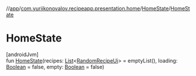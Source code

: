 //[app](../../../index.md)/[com.yuriikonovalov.recipeapp.presentation.home](../index.md)/[HomeState](index.md)/[HomeState](-home-state.md)

# HomeState

[androidJvm]\
fun [HomeState](-home-state.md)(recipes: [List](https://kotlinlang.org/api/latest/jvm/stdlib/kotlin.collections/-list/index.html)&lt;[RandomRecipeUi](../../com.yuriikonovalov.recipeapp.presentation.model/-random-recipe-ui/index.md)&gt; = emptyList(), loading: [Boolean](https://kotlinlang.org/api/latest/jvm/stdlib/kotlin/-boolean/index.html) = false, empty: [Boolean](https://kotlinlang.org/api/latest/jvm/stdlib/kotlin/-boolean/index.html) = false)

